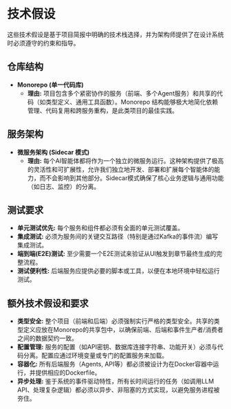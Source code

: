# 技术假设

这些技术假设是基于项目简报中明确的技术栈选择，并为架构师提供了在设计系统时必须遵守的约束和指导。

## 仓库结构

*   **Monorepo (单一代码库)**
    *   **理由:** 项目包含多个紧密协作的服务（前端、多个Agent服务）和共享的代码（如类型定义、通用工具函数）。Monorepo 结构能够极大地简化依赖管理、代码复用和跨服务重构，是此类项目的最佳实践。

## 服务架构

*   **微服务架构 (Sidecar 模式)**
    *   **理由:** 每个AI智能体都将作为一个独立的微服务运行。这种架构提供了极高的灵活性和可扩展性，允许我们独立地开发、部署和扩展每个智能体的能力，而不会影响到其他部分。Sidecar模式确保了核心业务逻辑与通用功能（如日志、监控）的分离。

## 测试要求

*   **单元测试优先:** 每个服务和组件都必须有全面的单元测试覆盖。
*   **集成测试:** 必须为服务间的关键交互路径（特别是通过Kafka的事件流）编写集成测试。
*   **端到端(E2E)测试:** 至少需要一个E2E测试来验证从UI触发到章节最终生成的完整流程。
*   **测试便利性:** 后端服务应提供必要的脚本或工具，以便在本地环境中轻松运行测试。

## 额外技术假设和要求

*   **类型安全:** 整个项目（前端和后端）必须强制实行严格的类型安全。共享的类型定义应放在Monorepo的共享包中，以确保前端、后端和事件生产者/消费者之间的数据契约一致。
*   **配置管理:** 服务的配置（如API密钥、数据库连接字符串、功能开关）必须与代码分离。配置应通过环境变量或专门的配置服务来加载。
*   **容器化:** 所有后端服务（Agents, API等）都必须被设计为在Docker容器中运行，并提供相应的Dockerfile。
*   **异步处理:** 鉴于系统的事件驱动特性，所有长时间运行的任务（如调用LLM API、处理复杂逻辑）都必须以异步、非阻塞的方式实现，以避免服务进程被夯住。
